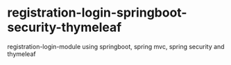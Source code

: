 # registration-login-springboot-security-thymeleaf
registration-login-module using springboot, spring mvc, spring security and thymeleaf



